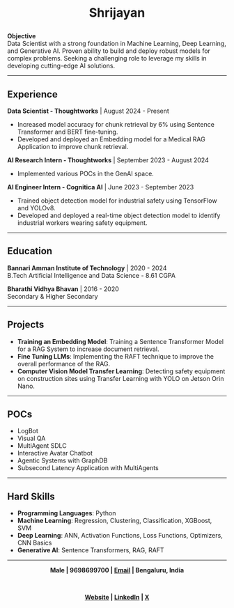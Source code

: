 # <p align="center">Shrijayan</p>

**Objective**  
Data Scientist with a strong foundation in Machine Learning, Deep Learning, and Generative AI. Proven ability to build and deploy robust models for complex problems. Seeking a challenging role to leverage my skills in developing cutting-edge AI solutions.

---

## Experience

**Data Scientist - Thoughtworks** | August 2024 - Present  
- Increased model accuracy for chunk retrieval by 6% using Sentence Transformer and BERT fine-tuning.
- Developed and deployed an Embedding model for a Medical RAG Application to improve chunk retrieval.

**AI Research Intern - Thoughtworks** | September 2023 - August 2024  
- Implemented various POCs in the GenAI space.

**AI Engineer Intern - Cognitica AI** | June 2023 - September 2023  
- Trained object detection model for industrial safety using TensorFlow and YOLOv8.
- Developed and deployed a real-time object detection model to identify industrial workers wearing safety equipment.

---

## Education

**Bannari Amman Institute of Technology** | 2020 - 2024  
B.Tech Artificial Intelligence and Data Science - 8.61 CGPA

**Bharathi Vidhya Bhavan** | 2016 - 2020  
Secondary & Higher Secondary

---

## Projects

- **Training an Embedding Model**: Training a Sentence Transformer Model for a RAG System to increase document retrieval.
- **Fine Tuning LLMs**: Implementing the RAFT technique to improve the overall performance of the RAG.
- **Computer Vision Model Transfer Learning**: Detecting safety equipment on construction sites using Transfer Learning with YOLO on Jetson Orin Nano.
  
---

## POCs

- LogBot
- Visual QA
- MultiAgent SDLC
- Interactive Avatar Chatbot
- Agentic Systems with GraphDB
- Subsecond Latency Application with MultiAgents

---

## Hard Skills

- **Programming Languages**: Python
- **Machine Learning**: Regression, Clustering, Classification, XGBoost, SVM
- **Deep Learning**: ANN, Activation Functions, Loss Functions, Optimizers, CNN Basics
- **Generative AI**: Sentence Transformers, RAG, RAFT

---

**<p align="center">Male | 9698699700 | [Email](mailto:cpluzshrijayan@gmail.com) | Bengaluru, India</p>**  
**<p align="center">[Website](https://shrijayan.cpluz.com) | [LinkedIn](https://linkedin.com/in/shrijayan) | [X](https://x.com/rshrijayan)</p>**

